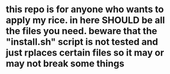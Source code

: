 # this repo is for anyone who wants to apply my rice. in here SHOULD be all the files you need. beware that the "install.sh" script is not tested and just rplaces certain files so it may or may not break some things
